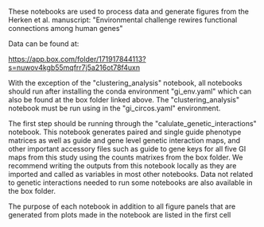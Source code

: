 These notebooks are used to process data and generate figures from the Herken et al. manuscript: "Environmental challenge rewires functional connections among human genes"

Data can be found at:

https://app.box.com/folder/171917844113?s=nuwov4kgb55mqfrr7j5a216ot78f4uxn

With the exception of the "clustering_analysis" notebook, all notebooks should run after installing the conda environment "gi_env.yaml" which can also be found at the box folder linked above. The "clustering_analysis" notebook must be run using in the "gi_circos.yaml" environment. 

The first step should be running through the "calulate_genetic_interactions" notebook. This notebook generates paired and single guide phenotype matrices as well as guide and gene level genetic interaction maps, and other important accessory files such as guide to gene keys for all five GI maps from this study using the counts matrixes from the box folder. We recommend writing the outputs from this notebook locally as they are imported and called as variables in most other notebooks. Data not related to genetic interactions needed to run some notebooks are also available in the box folder.

The purpose of each notebook in addition to all figure panels that are generated from plots made in the notebook are listed in the first cell
